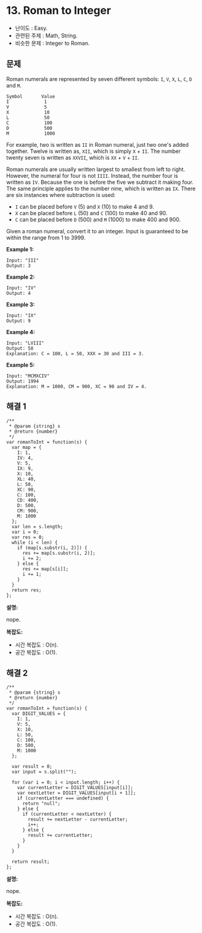 # 13. Roman to Integer

- 난이도 : Easy.
- 관련된 주제 : Math, String.
- 비슷한 문제 : Integer to Roman.

## 문제

Roman numerals are represented by seven different symbols: `I`, `V`, `X`, `L`, `C`, `D` and `M`.

```
Symbol       Value
I             1
V             5
X             10
L             50
C             100
D             500
M             1000
```

For example, two is written as `II` in Roman numeral, just two one's added together. Twelve is written as, `XII`, which is simply `X` + `II`. The number twenty seven is written as `XXVII`, which is `XX` + `V` + `II`.

Roman numerals are usually written largest to smallest from left to right. However, the numeral for four is not `IIII`. Instead, the number four is written as `IV`. Because the one is before the five we subtract it making four. The same principle applies to the number nine, which is written as `IX`. There are six instances where subtraction is used:

- `I` can be placed before `V` (5) and `X` (10) to make 4 and 9.
- `X` can be placed before `L` (50) and `C` (100) to make 40 and 90.
- `C` can be placed before `D` (500) and `M` (1000) to make 400 and 900.

Given a roman numeral, convert it to an integer. Input is guaranteed to be within the range from 1 to 3999.

**Example 1:**

```
Input: "III"
Output: 3
```

**Example 2:**

```
Input: "IV"
Output: 4
```

**Example 3:**

```
Input: "IX"
Output: 9
```

**Example 4:**

```
Input: "LVIII"
Output: 58
Explanation: C = 100, L = 50, XXX = 30 and III = 3.
```

**Example 5:**

```
Input: "MCMXCIV"
Output: 1994
Explanation: M = 1000, CM = 900, XC = 90 and IV = 4.
```

## 해결 1

```
/**
 * @param {string} s
 * @return {number}
 */
var romanToInt = function(s) {
  var map = {
    I: 1,
    IV: 4,
    V: 5,
    IX: 9,
    X: 10,
    XL: 40,
    L: 50,
    XC: 90,
    C: 100,
    CD: 400,
    D: 500,
    CM: 900,
    M: 1000
  };
  var len = s.length;
  var i = 0;
  var res = 0;
  while (i < len) {
    if (map[s.substr(i, 2)]) {
      res += map[s.substr(i, 2)];
      i += 2;
    } else {
      res += map[s[i]];
      i += 1;
    }
  }
  return res;
};
```

**설명:**

nope.

**복잡도:**

- 시간 복잡도 : O(n).
- 공간 복잡도 : O(1).

## 해결 2

```
/**
 * @param {string} s
 * @return {number}
 */
var romanToInt = function(s) {
  var DIGIT_VALUES = {
    I: 1,
    V: 5,
    X: 10,
    L: 50,
    C: 100,
    D: 500,
    M: 1000
  };

  var result = 0;
  var input = s.split("");

  for (var i = 0; i < input.length; i++) {
    var currentLetter = DIGIT_VALUES[input[i]];
    var nextLetter = DIGIT_VALUES[input[i + 1]];
    if (currentLetter === undefined) {
      return "null";
    } else {
      if (currentLetter < nextLetter) {
        result += nextLetter - currentLetter;
        i++;
      } else {
        result += currentLetter;
      }
    }
  }

  return result;
};
```

**설명:**

nope.

**복잡도:**

- 시간 복잡도 : O(n).
- 공간 복잡도 : O(1).
